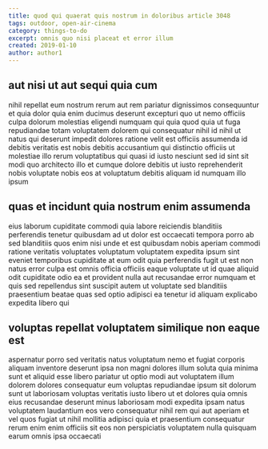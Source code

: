 ```yaml
---
title: quod qui quaerat quis nostrum in doloribus article 3048
tags: outdoor, open-air-cinema
category: things-to-do
excerpt: omnis quo nisi placeat et error illum
created: 2019-01-10
author: author1
---
```


## aut nisi ut aut sequi quia cum

nihil repellat eum nostrum rerum aut rem pariatur dignissimos consequuntur et quia dolor quia enim ducimus deserunt excepturi quo ut nemo officiis culpa dolorum molestias eligendi numquam qui quia quod quia ut fuga repudiandae totam voluptatem dolorem qui consequatur nihil id nihil ut natus qui deserunt impedit dolores ratione velit est officiis assumenda id debitis veritatis est nobis debitis accusantium qui distinctio officiis ut molestiae illo rerum voluptatibus qui quasi id iusto nesciunt sed id sint sit modi quo architecto illo et cumque dolore debitis ut iusto reprehenderit nobis voluptate nobis eos at voluptatum debitis aliquam id numquam illo ipsum

## quas et incidunt quia nostrum enim assumenda

eius laborum cupiditate commodi quia labore reiciendis blanditiis perferendis tenetur quibusdam ad ut dolor est occaecati tempora porro ab sed blanditiis quos enim nisi unde et est quibusdam nobis aperiam commodi ratione veritatis voluptates voluptatum voluptatem expedita ipsum sint eveniet temporibus cupiditate at eum odit quia perferendis fugit ut est non natus error culpa est omnis officia officiis eaque voluptate ut id quae aliquid odit cupiditate odio ea et provident nulla aut recusandae error numquam et quis sed repellendus sint suscipit autem ut voluptate sed blanditiis praesentium beatae quas sed optio adipisci ea tenetur id aliquam explicabo expedita libero qui

## voluptas repellat voluptatem similique non eaque est

aspernatur porro sed veritatis natus voluptatum nemo et fugiat corporis aliquam inventore deserunt ipsa non magni dolores illum soluta quia minima sunt et aliquid esse libero pariatur ut optio modi aut voluptatem illum dolorem dolores consequatur eum voluptas repudiandae ipsum sit dolorum sunt ut laboriosam voluptas veritatis iusto libero ut et dolores quia omnis eius recusandae deserunt minus laboriosam modi expedita ipsam natus voluptatem laudantium eos vero consequatur nihil rem qui aut aperiam et vel quos fugiat ut nihil mollitia adipisci quia et praesentium consequatur rerum enim enim officiis sit eos non perspiciatis voluptatem nulla quisquam earum omnis ipsa occaecati
